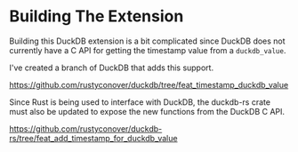 # Building The Extension

Building this DuckDB extension is a bit complicated since DuckDB does not currently have a C API for getting the timestamp value from a `duckdb_value`.

I've created a branch of DuckDB that adds this support.

https://github.com/rustyconover/duckdb/tree/feat_timestamp_duckdb_value

Since Rust is being used to interface with DuckDB, the duckdb-rs crate must also be updated to expose the new functions from the DuckDB C API.

https://github.com/rustyconover/duckdb-rs/tree/feat_add_timestamp_for_duckdb_value